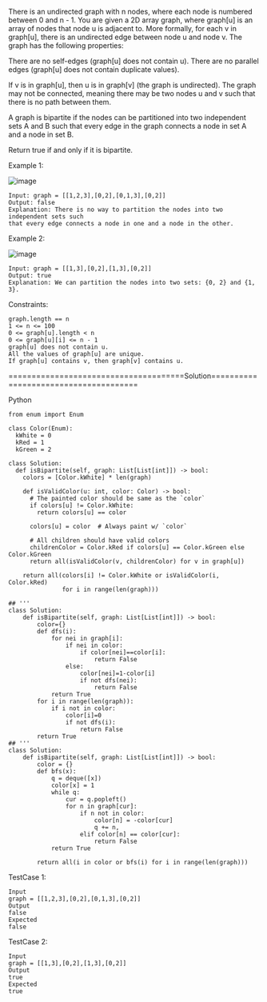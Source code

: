 There is an undirected graph with n nodes, where each node is numbered between 0 and n - 1. 
You are given a 2D array graph, where graph[u] is an array of nodes that node u is adjacent to. 
More formally, for each v in graph[u], there is an undirected edge between node u and node v. The graph has the following properties:

There are no self-edges (graph[u] does not contain u).
There are no parallel edges (graph[u] does not contain duplicate values).

If v is in graph[u], then u is in graph[v] (the graph is undirected).
The graph may not be connected, meaning there may be two nodes u and v such that there is no path between them.

A graph is bipartite if the nodes can be partitioned into two independent sets A and B such that every edge in the graph connects a node in set A and a node in set B.

Return true if and only if it is bipartite.

 

Example 1:

![image](https://github.com/Pughal/leetcode_solutions/assets/22728867/be83041e-b4eb-4278-859d-9685977792ec)

```
Input: graph = [[1,2,3],[0,2],[0,1,3],[0,2]]
Output: false
Explanation: There is no way to partition the nodes into two independent sets such 
that every edge connects a node in one and a node in the other.
```

Example 2:

![image](https://github.com/Pughal/leetcode_solutions/assets/22728867/cfaa55de-edc2-4722-aa0b-72ae43c185ac)

```
Input: graph = [[1,3],[0,2],[1,3],[0,2]]
Output: true
Explanation: We can partition the nodes into two sets: {0, 2} and {1, 3}.
```

Constraints:
```
graph.length == n
1 <= n <= 100
0 <= graph[u].length < n
0 <= graph[u][i] <= n - 1
graph[u] does not contain u.
All the values of graph[u] are unique.
If graph[u] contains v, then graph[v] contains u.
```

======================================Solution======================================

Python

```
from enum import Enum

class Color(Enum):
  kWhite = 0
  kRed = 1
  kGreen = 2

class Solution:
  def isBipartite(self, graph: List[List[int]]) -> bool:
    colors = [Color.kWhite] * len(graph)

    def isValidColor(u: int, color: Color) -> bool:
      # The painted color should be same as the `color`
      if colors[u] != Color.kWhite:
        return colors[u] == color

      colors[u] = color  # Always paint w/ `color`

      # All children should have valid colors
      childrenColor = Color.kRed if colors[u] == Color.kGreen else Color.kGreen
      return all(isValidColor(v, childrenColor) for v in graph[u])

    return all(colors[i] != Color.kWhite or isValidColor(i, Color.kRed)
               for i in range(len(graph)))
```

```
## '''
class Solution:
    def isBipartite(self, graph: List[List[int]]) -> bool:
        color={}
        def dfs(i):
            for nei in graph[i]:
                if nei in color:
                    if color[nei]==color[i]:
                        return False
                else:
                    color[nei]=1-color[i]
                    if not dfs(nei):
                        return False
            return True
        for i in range(len(graph)):
            if i not in color:
                color[i]=0
                if not dfs(i):
                    return False
        return True
## '''
class Solution:
    def isBipartite(self, graph: List[List[int]]) -> bool:
        color = {}
        def bfs(x):
            q = deque([x])
            color[x] = 1
            while q:
                cur = q.popleft()
                for n in graph[cur]:
                    if n not in color:
                        color[n] = -color[cur]
                        q += n,
                    elif color[n] == color[cur]:
                        return False
            return True
        
        return all(i in color or bfs(i) for i in range(len(graph)))
```

TestCase 1:
```
Input
graph = [[1,2,3],[0,2],[0,1,3],[0,2]]
Output
false
Expected
false
```

TestCase 2:
```
Input
graph = [[1,3],[0,2],[1,3],[0,2]]
Output
true
Expected
true
```
